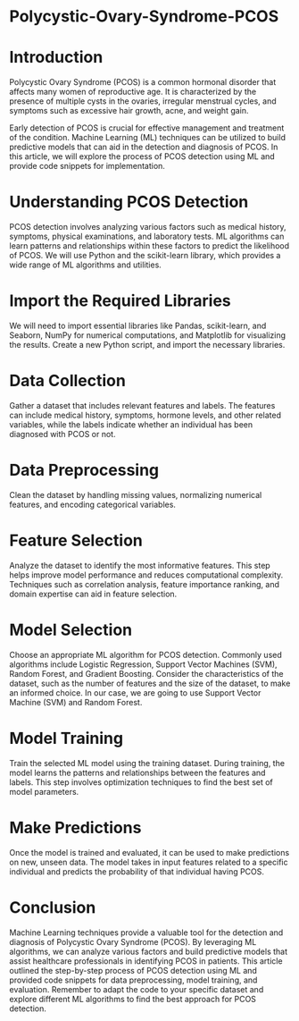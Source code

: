 # Polycystic-Ovary-Syndrome-PCOS

# Introduction
Polycystic Ovary Syndrome (PCOS) is a common hormonal disorder that affects many women of reproductive age. It is characterized by the presence of multiple cysts in the ovaries, irregular menstrual cycles, and symptoms such as excessive hair growth, acne, and weight gain.

Early detection of PCOS is crucial for effective management and treatment of the condition. Machine Learning (ML) techniques can be utilized to build predictive models that can aid in the detection and diagnosis of PCOS. In this article, we will explore the process of PCOS detection using ML and provide code snippets for implementation.

# Understanding PCOS Detection
PCOS detection involves analyzing various factors such as medical history, symptoms, physical examinations, and laboratory tests. ML algorithms can learn patterns and relationships within these factors to predict the likelihood of PCOS. We will use Python and the scikit-learn library, which provides a wide range of ML algorithms and utilities.

# Import the Required Libraries
We will need to import essential libraries like Pandas, scikit-learn, and Seaborn, NumPy for numerical computations, and Matplotlib for visualizing the results. Create a new Python script, and import the necessary libraries.

# Data Collection
Gather a dataset that includes relevant features and labels. The features can include medical history, symptoms, hormone levels, and other related variables, while the labels indicate whether an individual has been diagnosed with PCOS or not.

# Data Preprocessing
Clean the dataset by handling missing values, normalizing numerical features, and encoding categorical variables.

# Feature Selection
Analyze the dataset to identify the most informative features. This step helps improve model performance and reduces computational complexity. Techniques such as correlation analysis, feature importance ranking, and domain expertise can aid in feature selection.

# Model Selection
Choose an appropriate ML algorithm for PCOS detection. Commonly used algorithms include Logistic Regression, Support Vector Machines (SVM), Random Forest, and Gradient Boosting. Consider the characteristics of the dataset, such as the number of features and the size of the dataset, to make an informed choice. In our case, we are going to use Support Vector Machine (SVM) and Random Forest.

# Model Training
Train the selected ML model using the training dataset. During training, the model learns the patterns and relationships between the features and labels. This step involves optimization techniques to find the best set of model parameters.

# Make Predictions
Once the model is trained and evaluated, it can be used to make predictions on new, unseen data. The model takes in input features related to a specific individual and predicts the probability of that individual having PCOS.

# Conclusion
Machine Learning techniques provide a valuable tool for the detection and diagnosis of Polycystic Ovary Syndrome (PCOS). By leveraging ML algorithms, we can analyze various factors and build predictive models that assist healthcare professionals in identifying PCOS in patients. This article outlined the step-by-step process of PCOS detection using ML and provided code snippets for data preprocessing, model training, and evaluation. Remember to adapt the code to your specific dataset and explore different ML algorithms to find the best approach for PCOS detection.
